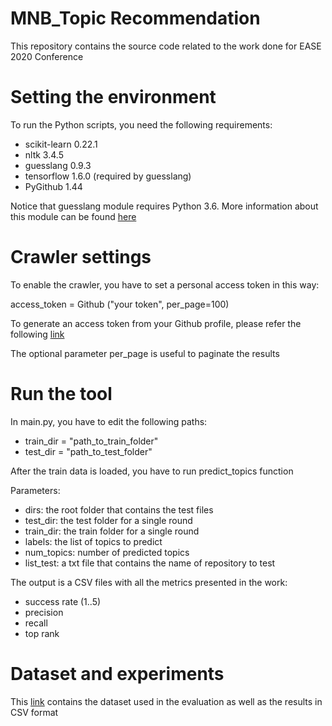 # MNB_Topic Recommendation


This repository contains the source code related to the work done for EASE 2020 Conference

# Setting the environment 

To run the Python scripts, you need the following requirements:

- scikit-learn 0.22.1
- nltk 3.4.5
- guesslang 0.9.3
- tensorflow 1.6.0 (required by guesslang)
- PyGithub 1.44

Notice that guesslang module requires Python 3.6. More information about this module can be found [here](https://pypi.org/project/guesslang/)

# Crawler settings

To enable the crawler, you have to set a personal access token in this way:

access_token = Github ("your token", per_page=100)

To generate an access token from your Github profile, please refer the following [link](https://help.github.com/en/github/authenticating-to-github/creating-a-personal-access-token-for-the-command-line)

The optional parameter per_page is useful to paginate the results

# Run the tool 

In main.py, you have to edit the following paths:

- train_dir = "path_to_train_folder"
- test_dir = "path_to_test_folder"


After the train data is loaded, you have to run predict_topics function

Parameters:

- dirs: the root folder that contains the test files
- test_dir: the test folder for a single round
- train_dir: the train folder for a single round
- labels: the list of topics to predict
- num_topics: number of predicted topics
- list_test: a txt file that contains the name of repository to test

The output is a CSV files with all the metrics presented in the work:
- success rate (1..5)
- precision
- recall
- top rank



# Dataset and experiments

This [link](https://drive.google.com/drive/folders/197LCCfBTcpbqqaPfxO4C8V0t3f-XFnKT) contains the dataset used in the evaluation as well as the results in CSV format




